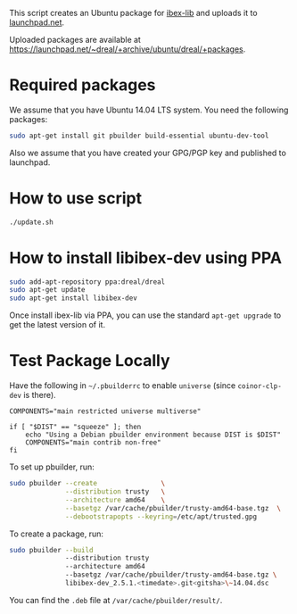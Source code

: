 This script creates an Ubuntu package for [ibex-lib][ibex-lib] and uploads it to
[launchpad.net](https://launchpad.net/~dreal/+archive/ubuntu/dreal/+packages).

Uploaded packages are available at https://launchpad.net/~dreal/+archive/ubuntu/dreal/+packages.

[ibex-lib]: https://http://ibex-lib.org/


Required packages
=================

We assume that you have Ubuntu 14.04 LTS system. You need the
following packages:

```bash
sudo apt-get install git pbuilder build-essential ubuntu-dev-tool
```

Also we assume that you have created your GPG/PGP key and published to
launchpad.


How to use script
=================

```bash
./update.sh
```


How to install libibex-dev using PPA
====================================

```bash
sudo add-apt-repository ppa:dreal/dreal
sudo apt-get update
sudo apt-get install libibex-dev
```

Once install ibex-lib via PPA, you can use the standard `apt-get upgrade`
to get the latest version of it.


Test Package Locally
====================

Have the following in `~/.pbuilderrc` to enable `universe` (since `coinor-clp-dev` is there).

```
COMPONENTS="main restricted universe multiverse"

if [ "$DIST" == "squeeze" ]; then
    echo "Using a Debian pbuilder environment because DIST is $DIST"
    COMPONENTS="main contrib non-free"
fi
```

To set up pbuilder, run:

```bash
sudo pbuilder --create                \
              --distribution trusty   \
              --architecture amd64    \
              --basetgz /var/cache/pbuilder/trusty-amd64-base.tgz  \
              --debootstrapopts --keyring=/etc/apt/trusted.gpg
```

To create a package, run:
```bash
sudo pbuilder --build
              --distribution trusty
              --architecture amd64
              --basetgz /var/cache/pbuilder/trusty-amd64-base.tgz \
              libibex-dev_2.5.1.<timedate>.git<gitsha>\~14.04.dsc
```

You can find the `.deb` file at `/var/cache/pbuilder/result/`.
